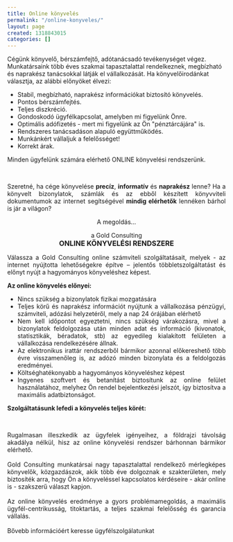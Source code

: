 ```yaml
---
title: Online könyvelés
permalink: "/online-konyveles/"
layout: page
created: 1318843015
categories: []
---
```


<p>Cégünk könyvelő, bérszámfejtő, adótanácsadó tevékenységet végez. Munkatársaink több éves szakmai tapasztalattal rendelkeznek, megbízható és naprakész tanácsokkal látják el vállalkozását. Ha könyvelőirodánkat választja, az alábbi előnyöket élvezi:<span style="text-decoration: underline;"></span><span style="text-decoration: underline;"></span></p><ul><li>Stabil, megbízható, naprakész információkat biztosító könyvelés.<span style="text-decoration: underline;"></span><span style="text-decoration: underline;"></span></li><li>Pontos bérszámfejtés.<span style="text-decoration: underline;"></span><span style="text-decoration: underline;"></span></li><li>Teljes diszkréció.<span style="text-decoration: underline;"></span><span style="text-decoration: underline;"></span></li><li>Gondoskodó ügyfélkapcsolat, amelyben mi figyelünk Önre.<span style="text-decoration: underline;"></span><span style="text-decoration: underline;"></span></li><li>Optimális adófizetés - mert mi figyelünk az Ön "pénztárcájára" is.<span style="text-decoration: underline;"></span><span style="text-decoration: underline;"></span></li><li>Rendszeres tanácsadáson alapuló együttműködés.<span style="text-decoration: underline;"></span><span style="text-decoration: underline;"></span></li><li>Munkánkért vállaljuk a felelősséget!<span style="text-decoration: underline;"></span><span style="text-decoration: underline;"></span></li><li>Korrekt árak.<span style="text-decoration: underline;"></span><span style="text-decoration: underline;"></span></li></ul><p>Minden ügyfelünk számára elérhető ONLINE könyvelési rendszerünk.</p><p style="text-align: justify;">&nbsp;</p><p style="text-align: justify;">Szeretné, ha cége könyvelése <strong>precíz</strong>, <strong>informatív</strong> és <strong>naprakész</strong> lenne? Ha a könyvelt bizonylatok, számlák és az ebből készített könyvviteli dokumentumok az internet segítségével <strong>mindig elérhetők</strong> lennéken bárhol is jár a világon?</p><p style="text-align: center;">A megoldás...</p><p style="text-align: center;"></p><p style="text-align: center;">a Gold Consulting<br><strong><span style="font-size: medium;">ONLINE KÖNYVELÉSI RENDSZERE</span></strong></p><p style="text-align: justify;">Válassza a Gold Consulting online számviteli szolgáltatásait, melyek - az internet nyújtotta lehetőségekre építve – jelentős többletszolgáltatást és előnyt nyújt a hagyományos könyveléshez képest.</p><p><strong>Az online könyvelés előnyei:</strong></p><ul><li style="text-align: justify;">Nincs szükség a bizonylatok fizikai mozgatására</li><li style="text-align: justify;">Teljes körű és naprakész információt nyújtunk a vállalkozása pénzügyi, számviteli, adózási helyzetéről, mely a nap 24 órájában elérhető</li><li style="text-align: justify;">Nem kell időpontot egyeztetni, nincs szükség várakozásra, mivel a bizonylatok feldolgozása után minden adat és információ (kivonatok, statisztikák, béradatok, stb) az egyedileg kialakított felületen a vállalkozása rendelkezésére állnak.</li><li style="text-align: justify;">Az elektronikus irattár rendszerből bármikor azonnal előkereshető több évre visszamenőleg is, az adózó minden bizonylata és a feldolgozás eredményei.</li><li style="text-align: justify;">Költséghatékonyabb a hagyományos könyveléshez képest</li><li style="text-align: justify;">Ingyenes szoftvert és betanítást biztosítunk az online felület használatához, melyhez Ön rendel bejelentkezési jelszót, így biztosítva a maximális adatbiztonságot.</li></ul><p><strong>Szolgáltatásunk lefedi a könyvelés teljes körét:</strong></p><p><strong><br></strong></p><p style="text-align: justify;">Rugalmasan illeszkedik az ügyfelek igényeihez, a földrajzi távolság akadálya nélkül, hisz az online könyvelési rendszer bárhonnan bármikor elérhető.<br><br> Gold Consulting munkatársai nagy tapasztalattal rendelkező mérlegképes könyvelők, közgazdászok, akik több éve dolgoznak e szakterületen, mely biztosíték arra, hogy Ön a könyveléssel kapcsolatos kérdéseire - akár online is - szakszerű választ kapjon.<br><br> Az online könyvelés eredménye a gyors problémamegoldás, a maximális ügyfél-centrikusság, titoktartás, a teljes szakmai felelősség és garancia vállalás.<br><br> Bővebb információért keresse ügyfélszolgálatunkat
